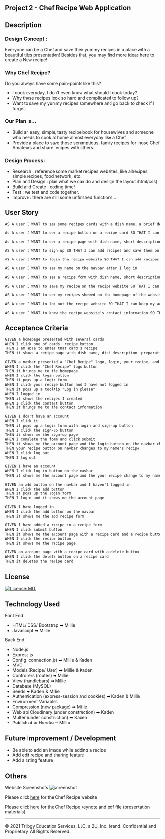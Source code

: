 ## Project 2 - Chef Recipe Web Application

## Description

### Design Concept :

Everyone can be a Chef and save their yummy recipes in a place with a beautiful tiles presentation! Besides that, you may find more ideas here to create a New recipe!

### Why Chef Recipe?

Do you always have some pain-points like this?

- I cook everyday, I don’t even know what should I cook today?
- Why those recipes look so hard and complicated to follow up?
- Want to save my yummy recipes somewhere and go back to check if I forget.

### Our Plan is…

- Build an easy, simple, tasty recipe book for housewives and someone who needs to cook at home almost everyday like a Chef
- Provide a place to save those scrumptious, family recipes for those Chef Amateurs and share recipes with others.

### Design Process:

- Research : reference some market recipes websites, like allrecipes, simple recipes, food network, etc.
- Plan and Design : plan what we can do and design the layout (html/css)
- Build and Create : coding time!
- Test : we test and code together.
- Improve : there are still some unfinshed functions...

## User Story

```md
AS A user I WANT to see some recipes cards with a dish name, a brief description and chef name SO THAT I can have an idea about what I can cook today

As A user I WANT to see a recipe button on a recipe card SO THAT I can click it to enter a recipe page

As A user I WANT to see a recipe page with dish name, short description, prep and cooking time, ingredients, directions, and nutrition facts

AS A user I WANT to sign up SO THAT I can add recipes and save them on the recipe website

AS A user I WANT to login the recipe website SO THAT I can add recipes and save them on the recipe website

AS A user I WANT to see my name on the navbar after I log in

AS A user I WANT to see a recipe form with dish name, short description, prep and cooking time, ingredients, directions, and nutrition facts colums SO THAT I can add a recipe

AS A user I WANT to save my recipe on the recipe website SO THAT I can go back to check my recipes whenever I want

AS A user I WANT to see my recipes showed on the homepage of the website SO THAT I can share my recipes with others

AS A user I WANT to log out the recipe website SO THAT I can keep my account safe

AS A user I WANT to know the recipe website's contact information SO THAT I can contact the recipe website
```

## Acceptance Criteria

```md
GIVEN a homepage presented with several cards
WHEN I click one of cards' recipe button
THEN I am able to enter that card's recipe
THEN it shows a recipe page with dish name, dish description, preparation & cooking time, ingredients, directions with 4 steps, and then nutrition facts

GIVEN a navbar presented a "Chef Recipe" logo, login, your recipe, and contact buttons
WHEN I click the "Chef Recipe" logo button
THEN it brings me to the homepage
WHEN I click the login button
THEN it pops up a login form
WHEN I click your recipe button and I have not logged in
THEN it pops up a tooltip "Log in please"
WHEN I logged in
THEN it shows the recipes I created
WHEN I click the contact button
THEN it brings me to the contact information

GIVEN I don't have an account
WHEN I click it
THEN it pops up a login form with login and sign-up button
THEN I click the sign-up button
THEN it shows me the sign-up page
WHEN I complete the form and click submit
THEN it shows me the account page and the login button on the navbar changes to log out
THEN your recipe button on navbar changes to my name's recipe  
WHEN I click log out
THEN I log out

GIVEN I have an account
WHEN I click log in button on the navbar
THEN it shows me the account page and the your recipe change to my name's recipe

GIVEN an add button on the navbar and I haven't logged in
WHEN I click the add button
THEN it pops up the login form
THEN I login and it shows me the account page

GIVEN I have logged in
WHEN I click the add button on the navbar
THEN it shows me the add recipe form

GIVEN I have added a recipe in a recipe form
WHEN I click submit button
THEN it shows me the account page with a recipe card and a recipe button
WHEN I click the recipe button
THEN it shows me the recipe page

GIVEN an account page with a recipe card with a delete button
WHEN I click the delete button on a recipe card
THEN it deletes the recipe card
```

## License

[![License: MIT](https://img.shields.io/badge/License-MIT-yellow.svg)](https://opensource.org/licenses/MIT)

## Technology Used

Font End

- HTML/ CSS/ Bootstrap ➡ Millie
- Javascript ➡ Millie

Back End

- Node.js
- Express.js
- Config (connection.js) ➡ Millie & Kaden
- MVC
- Models (Recipe/ User) ➡ Millie & Kaden 
- Controllers (routes) ➡ Millie 
- View (handlebars) ➡ Millie
- Database (MySQL) 
- Seeds ➡ Kaden & Millie
- Authentication (express-session and cookies) ➡ Kaden & Millie
- Environment Variables
- Compression (new package) ➡ Millie
- Web api Cloudinary (under construction) ➡ Kaden
- Multer (under construction) ➡ Kaden
- Published to Heroku ➡ Millie

## Future Improvement / Development

- Be able to add an image while adding a recipe
- Add edit recipe and sharing feature
- Add a rating feature

## Others

Website Screenshots
![screenshot](./assets/chef-recipe-1.herokuapp.com_.png)

Please click [here](https://chef-recipe-1.herokuapp.com/) for the Chef Recipe website

Please click [here](https://drive.google.com/drive/folders/1X7Lffj1-SK8XnmeGp2y7EchXb7nExpmG?usp=sharing) for the Chef Recipe keynote and pdf file (presentation materials)

---

© 2021 Trilogy Education Services, LLC, a 2U, Inc. brand. Confidential and Proprietary. All Rights Reserved.
